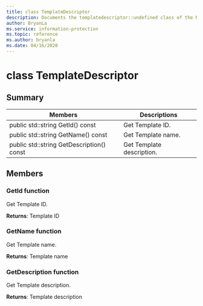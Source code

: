 ```yaml
---
title: class TemplateDescriptor 
description: Documents the templatedescriptor::undefined class of the Microsoft Information Protection (MIP) SDK.
author: BryanLa
ms.service: information-protection
ms.topic: reference
ms.author: bryanla
ms.date: 04/16/2020
---
```


# class TemplateDescriptor 
  
## Summary
 Members                        | Descriptions                                
--------------------------------|---------------------------------------------
public std::string GetId() const  |  Get Template ID.
public std::string GetName() const  |  Get Template name.
public std::string GetDescription() const  |  Get Template description.
  
## Members
  
### GetId function
Get Template ID.

  
**Returns**: Template ID
  
### GetName function
Get Template name.

  
**Returns**: Template name
  
### GetDescription function
Get Template description.

  
**Returns**: Template description